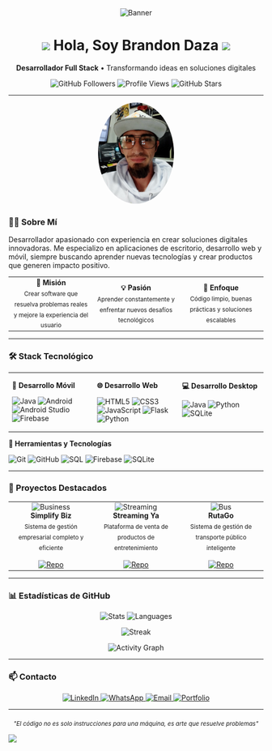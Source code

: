 <div align="center">
  <img src="/img/gif.mp4" width="100%" height="400" style="object-fit: cover;" alt="Banner"/>
</div>

<h1 align="center">
  <img src="https://media.giphy.com/media/HwBlFQZFcAoUcPHZdX/giphy.gif" width="30"/>
  Hola, Soy Brandon Daza
  <img src="https://media.giphy.com/media/HwBlFQZFcAoUcPHZdX/giphy.gif" width="30"/>
</h1>

<p align="center">
  <b>Desarrollador Full Stack</b> • Transformando ideas en soluciones digitales
</p>

<p align="center">
  <img src="https://img.shields.io/github/followers/Brandon094?style=flat-square&logo=github&label=Followers&color=blue" alt="GitHub Followers"/>
  <img src="https://komarev.com/ghpvc/?username=Brandon094&style=flat-square&label=Visitas&color=green" alt="Profile Views"/>
  <img src="https://img.shields.io/github/stars/Brandon094?style=flat-square&label=Stars&color=yellow" alt="GitHub Stars"/>
</p>

---

<p align="center">
  <img src="https://github.com/Brandon094/cv/blob/main/brandon.jpeg" alt="Brandon Daza" width="150" style="border-radius: 50%;"/>
</p>

### 👨‍💻 Sobre Mí

Desarrollador apasionado con experiencia en crear soluciones digitales innovadoras. Me especializo en aplicaciones de escritorio, desarrollo web y móvil, siempre buscando aprender nuevas tecnologías y crear productos que generen impacto positivo.

<table>
<tr>
<td width="33%" align="center">
<b>🎯 Misión</b><br/>
<sub>Crear software que resuelva problemas reales y mejore la experiencia del usuario</sub>
</td>
<td width="33%" align="center">
<b>💡 Pasión</b><br/>
<sub>Aprender constantemente y enfrentar nuevos desafíos tecnológicos</sub>
</td>
<td width="33%" align="center">
<b>🚀 Enfoque</b><br/>
<sub>Código limpio, buenas prácticas y soluciones escalables</sub>
</td>
</tr>
</table>

---

### 🛠️ Stack Tecnológico

<table>
<tr>
<td width="33%" valign="top">

**📱 Desarrollo Móvil**

![Java](https://img.shields.io/badge/Java-ED8B00?style=flat-square&logo=openjdk&logoColor=white)
![Android](https://img.shields.io/badge/Android-3DDC84?style=flat-square&logo=android&logoColor=white)
![Android Studio](https://img.shields.io/badge/Android_Studio-3DDC84?style=flat-square&logo=android-studio&logoColor=white)
![Firebase](https://img.shields.io/badge/Firebase-FFCA28?style=flat-square&logo=firebase&logoColor=black)

</td>
<td width="33%" valign="top">

**🌐 Desarrollo Web**

![HTML5](https://img.shields.io/badge/HTML5-E34F26?style=flat-square&logo=html5&logoColor=white)
![CSS3](https://img.shields.io/badge/CSS3-1572B6?style=flat-square&logo=css3&logoColor=white)
![JavaScript](https://img.shields.io/badge/JavaScript-F7DF1E?style=flat-square&logo=javascript&logoColor=black)
![Flask](https://img.shields.io/badge/Flask-000000?style=flat-square&logo=flask&logoColor=white)
![Python](https://img.shields.io/badge/Python-3776AB?style=flat-square&logo=python&logoColor=white)

</td>
<td width="33%" valign="top">

**💻 Desarrollo Desktop**

![Java](https://img.shields.io/badge/Java-ED8B00?style=flat-square&logo=openjdk&logoColor=white)
![Python](https://img.shields.io/badge/Python-3776AB?style=flat-square&logo=python&logoColor=white)
![SQLite](https://img.shields.io/badge/SQLite-07405E?style=flat-square&logo=sqlite&logoColor=white)

</td>
</tr>
</table>

**🔧 Herramientas y Tecnologías**

![Git](https://img.shields.io/badge/Git-F05032?style=flat-square&logo=git&logoColor=white)
![GitHub](https://img.shields.io/badge/GitHub-181717?style=flat-square&logo=github&logoColor=white)
![SQL](https://img.shields.io/badge/SQL-4479A1?style=flat-square&logo=mysql&logoColor=white)
![Firebase](https://img.shields.io/badge/Firebase-FFCA28?style=flat-square&logo=firebase&logoColor=black)
![SQLite](https://img.shields.io/badge/SQLite-07405E?style=flat-square&logo=sqlite&logoColor=white)

---

### 🚀 Proyectos Destacados

<table>
<tr>
<td width="33%" align="center">
<img src="https://img.icons8.com/fluency/48/business.png" width="50" alt="Business"/><br/>
<b>Simplify Biz</b><br/>
<sub>Sistema de gestión empresarial completo y eficiente</sub><br/><br/>
<a href="https://github.com/Brandon094/Simplify-Biz">
<img src="https://img.shields.io/badge/Ver_Repo-00ff88?style=flat-square&logo=github&logoColor=white" alt="Repo"/>
</a>
</td>
<td width="33%" align="center">
<img src="https://img.icons8.com/fluency/48/video.png" width="50" alt="Streaming"/><br/>
<b>Streaming Ya</b><br/>
<sub>Plataforma de venta de productos de entretenimiento</sub><br/><br/>
<a href="https://github.com/Brandon094/Streaming-Ya">
<img src="https://img.shields.io/badge/Ver_Repo-0099ff?style=flat-square&logo=github&logoColor=white" alt="Repo"/>
</a>
</td>
<td width="33%" align="center">
<img src="https://img.icons8.com/fluency/48/bus.png" width="50" alt="Bus"/><br/>
<b>RutaGo</b><br/>
<sub>Sistema de gestión de transporte público inteligente</sub><br/><br/>
<a href="https://github.com/Brandon094/Trasnporte-Nataga---La-Plata">
<img src="https://img.shields.io/badge/Ver_Repo-ff4444?style=flat-square&logo=github&logoColor=white" alt="Repo"/>
</a>
</td>
</tr>
</table>

---

### 📊 Estadísticas de GitHub

<p align="center">
  <img height="160em" src="https://github-readme-stats.vercel.app/api?username=Brandon094&show_icons=true&theme=radical&hide_border=true&include_all_commits=true&count_private=true" alt="Stats"/>
  <img height="160em" src="https://github-readme-stats.vercel.app/api/top-langs/?username=Brandon094&layout=compact&theme=radical&hide_border=true&langs_count=8" alt="Languages"/>
</p>

<p align="center">
  <img width="70%" src="https://github-readme-streak-stats.herokuapp.com/?user=Brandon094&theme=radical&hide_border=true" alt="Streak"/>
</p>

<p align="center">
  <img width="85%" src="https://github-readme-activity-graph.vercel.app/graph?username=Brandon094&theme=react-dark&hide_border=true&area=true&height=300" alt="Activity Graph"/>
</p>

---

### 📫 Contacto

<p align="center">
  <a href="https://www.linkedin.com/in/brandondaza">
    <img src="https://img.shields.io/badge/LinkedIn-0077B5?style=flat-square&logo=linkedin&logoColor=white" alt="LinkedIn"/>
  </a>
  <a href="https://wa.me/573222824941">
    <img src="https://img.shields.io/badge/WhatsApp-25D366?style=flat-square&logo=whatsapp&logoColor=white" alt="WhatsApp"/>
  </a>
  <a href="mailto:dazace94@gmail.com">
    <img src="https://img.shields.io/badge/Email-D14836?style=flat-square&logo=gmail&logoColor=white" alt="Email"/>
  </a>
  <a href="https://github.com/Brandon094">
    <img src="https://img.shields.io/badge/Portfolio-181717?style=flat-square&logo=github&logoColor=white" alt="Portfolio"/>
  </a>
</p>

---

<p align="center">
  <sub><i>"El código no es solo instrucciones para una máquina, es arte que resuelve problemas"</i></sub>
</p>

<img src="https://capsule-render.vercel.app/api?type=waving&color=gradient&height=80&section=footer" width="100%"/>
